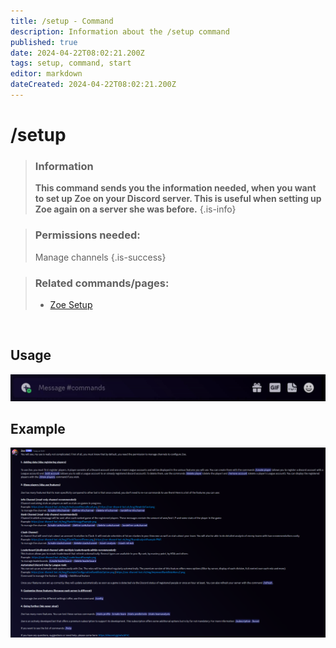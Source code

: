 ```yaml
---
title: /setup - Command
description: Information about the /setup command
published: true
date: 2024-04-22T08:02:21.200Z
tags: setup, command, start
editor: markdown
dateCreated: 2024-04-22T08:02:21.200Z
---
```


# /setup

>### Information
>**This command sends you the information needed, when you want to set up Zoe on your Discord server. This is useful when setting up Zoe again on a server she was before.**
>{.is-info}

>### Permissions needed:
>Manage channels
>{.is-success}


>### Related commands/pages:
>-   [Zoe Setup](/en/setup/)

<br>

## Usage

![](/en_/en_setup_command.gif)
<br>

## Example
![en_setup_command_example.png](/en_/en_setup_command_example.png)